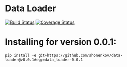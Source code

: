# Data Loader #

[![Build Status](https://api.travis-ci.com/shonenkov/data-loader.svg)](https://travis-ci.com/shonenkov/data-loader)
[![Coverage Status](https://coveralls.io/repos/github/shonenkov/data-loader/badge.svg)](https://coveralls.io/github/shonenkov/data-loader)

# Installing for version 0.0.1: #
```
pip install -e git+https://github.com/shonenkov/data-loader@v0.0.1#egg=data_loader-0.0.1
```
